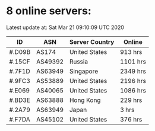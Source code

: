 # 8 online servers:

Latest update at: Sat Mar 21 09:10:09 UTC 2020

| ID | ASN | Server Country | Online |
| -- | --- | -------------- | ------ |
| #.D09B | AS174 | United States | 913 hrs |
| #.15CF | AS49392 | Russia | 1101 hrs |
| #.7F1D | AS63949 | Singapore | 2349 hrs |
| #.9FC3 | AS53889 | United States | 2196 hrs |
| #.E069 | AS40065 | United States | 1086 hrs |
| #.BD3E | AS63888 | Hong Kong | 229 hrs |
| #.2A79 | AS63949 | Japan | 3 hrs |
| #.F7DA | AS45102 | United States | 376 hrs |

